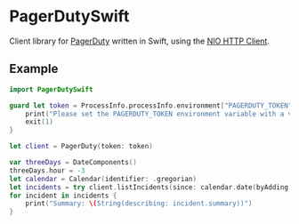 # PagerDutySwift

Client library for [PagerDuty](https://pagerduty.com) written in Swift, using the [NIO HTTP Client](https://github.com/swift-server/swift-nio-http-client).

## Example

```swift
import PagerDutySwift

guard let token = ProcessInfo.processInfo.environment["PAGERDUTY_TOKEN"] else {
    print("Please set the PAGERDUTY_TOKEN environment variable with a valid API token.")
    exit(1)
}

let client = PagerDuty(token: token)

var threeDays = DateComponents()
threeDays.hour = -3
let calendar = Calendar(identifier: .gregorian)
let incidents = try client.listIncidents(since: calendar.date(byAdding: threeDays, to: Date())).wait()
for incident in incidents {
    print("Summary: \(String(describing: incident.summary))")
}
```

